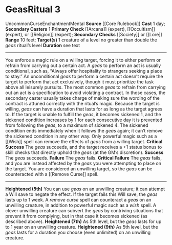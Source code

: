 ﻿---
area: null
cost: null
duration: see text
element: null
heighten: 5th, 7th, 9th
heighten_level: 3, 5, 7, 9
id: '12'
level: '3'
name: Geas
primary_check: '[[DATABASE/skill/Arcana|Arcana]] (expert), [[DATABASE/skill/Occultism|Occultism]]
  (expert), or [[DATABASE/skill/Religion|Religion]] (expert)'
range: 10 feet
rarity: Uncommon
requirement: null
school: Enchantment
secondary_casters: '1'
secondary_check: '[[DATABASE/skill/Society|Society]] or [[DATABASE/skill/Lore|LegalLore]]'
source: '[[DATABASE/source/Core Rulebook|Core Rulebook]]'
target: "1 creature of a level no greater than double thegeasritual\u2019s level"
trait:
- '[[DATABASE/trait/Curse|Curse]]'
- '[[DATABASE/trait/Enchantment|Enchantment]]'
- '[[DATABASE/trait/Mental|Mental]]'
- '[[DATABASE/trait/Uncommon|Uncommon]]'
type: Ritual

---
# Geas<span class="item-type">Ritual 3</span>

<span class="trait-uncommon item-trait">Uncommon</span><span class="item-trait">Curse</span><span class="item-trait">Enchantment</span><span class="item-trait">Mental</span>
**Source** [[Core Rulebook]] 
**Cast** 1 day; **Secondary Casters** 1
**Primary Check** [[Arcana]] (expert), [[Occultism]] (expert), or [[Religion]] (expert); **Secondary Checks** [[Society]] or [[Lore]]
**Range** 10 feet; **Target(s)** 1 creature of a level no greater than double the _geas_ ritual’s level
**Duration** see text

---
You enforce a magic rule on a willing target, forcing it to either perform or refrain from carrying out a certain act. A _geas_ to perform an act is usually conditional, such as, “Always offer hospitality to strangers seeking a place to stay.” An unconditional _geas_ to perform a certain act doesn’t require the target to perform that act exclusively, though it must prioritize the task above all leisurely pursuits. The most common _geas_ to refrain from carrying out an act is a specification to avoid violating a contract. In those cases, the secondary caster usually takes charge of making sure the wording of the contract is attuned correctly with the ritual’s magic. Because the target is willing, _geas_ can have a duration that lasts for as long as the target agrees to. If the target is unable to fulfill the _geas_, it becomes sickened 1, and the sickened condition increases by 1 for each consecutive day it is prevented from following the _geas_, to a maximum of sickened 4. The sickened condition ends immediately when it follows the _geas_ again; it can’t remove the sickened condition in any other way. Only powerful magic such as a [[Wish]] spell can remove the effects of _geas_ from a willing target.
**Critical Success** The _geas_ succeeds, and the target receives a +1 status bonus to skill checks that directly uphold the _geas_ (at the GM’s discretion).
**Success** The _geas_ succeeds.
**Failure** The _geas_ fails.
**Critical Failure** The _geas_ fails, and you are instead affected by the _geas_ you were attempting to place on the target. You are considered an unwilling target, so the _geas_ can be counteracted with a [[Remove Curse]] spell.

---
**Heightened (5th)** You can use _geas_ on an unwilling creature; it can attempt a Will save to negate the effect. If the target fails this Will save, the _geas_ lasts up to 1 week. A _remove curse_ spell can counteract a _geas_ on an unwilling creature, in addition to powerful magic such as a _wish_ spell. A clever unwilling creature can subvert the _geas_ by contriving situations that prevent it from complying, but in that case it becomes sickened (as described above).
**Heightened (7th)** As 5th level, but the _geas_ lasts for up to 1 year on an unwilling creature.
**Heightened (9th)** As 5th level, but the _geas_ lasts for a duration you choose (even unlimited) on an unwilling creature.